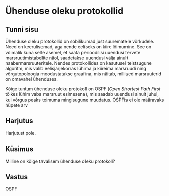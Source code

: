 ﻿# Ühenduse oleku protokollid

## Tunni sisu

Ühenduse oleku protokollid on sobilikumad just suurematele võrkudele. Need on keerulisemad, aga nende eeliseks on kiire lõimumine. See on võimalik kuna selle asemel, et saata perioodilisi uuendusi tervete marsruutimistabelite näol, saadetakse uuendusi välja ainult naabermarsruuteritele. Nendes protokollides on kasutusel teistsugune algoritm, mis valib eelisjärjekorras lühima ja kiireima marsruudi ning võrgutopoloogia moodustatakse graafina, mis näitab, millised marsruuterid on omavahel ühenduses.

Kõige tuntum ühenduse oleku protokoll on OSPF (*Open Shortest Path First* tõlkes lühim vaba marsruut esimesena), mis saadab uuendusi ainult juhul, kui võrgus peaks toimuma mingisugune muudatus. OSPFis ei ole määravaks hüpete arv

## Harjutus

Harjutust pole.

## Küsimus

Milline on kõige tavalisem ühenduse oleku protokoll?

## Vastus

OSPF
